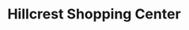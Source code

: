 ---
title: "Hillcrest Shopping Center"
url: /yanceyville/hillcrest-shopping-center/
shop: Einkaufszentrum
---